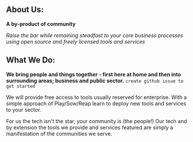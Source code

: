 ## About Us:

**A by-product of community**

_Raise the bar while remaining steadfast to your core business processes using open source and freely licensed tools and services_ 

## What We Do:
**We bring people and things together - first here at home and then into surrounding areas; business and public sector.** ```create github issue to get started```

We will provide free access to tools usually reserved for enterprise. With a simple approach of Play/Sow/Reap learn to deploy new tools and services to your sector. 

For us the tech isn't the star, your community is (the people!) Our tech and by extension the tools we provide and services featured are simply a manifestation of the communities we serve.
